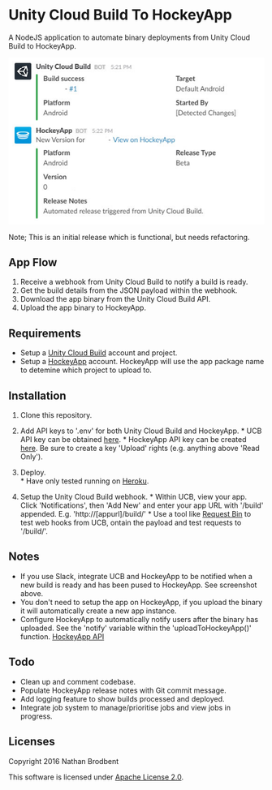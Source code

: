 # Unity Cloud Build To HockeyApp

A NodeJS application to automate binary deployments from Unity Cloud Build to HockeyApp.

![Slack Screenshot](screenshot.jpg?raw=true "Screenshot of Unity Cloud Build and HockeyApp activity within Slack when using this application.")

Note; This is an initial release which is functional, but needs refactoring.

## App Flow

  1. Receive a webhook from Unity Cloud Build to notify a build is ready. 
  2. Get the build details from the JSON payload within the webhook.
  3. Download the app binary from the Unity Cloud Build API.
  4. Upload the app binary to HockeyApp.

## Requirements

- Setup a [Unity Cloud Build](https://unity3d.com/services/cloud-build) account and project.
- Setup a [HockeyApp](https://hockeyapp.net/) account. HockeyApp will use the app package name to detemine which project to upload to.

## Installation

  1. Clone this repository.

  2. Add API keys to '.env' for both Unity Cloud Build and HockeyApp.
    * UCB API key can be obtained [here](https://build.cloud.unity3d.com/preferences/).
    * HockeyApp API key can be created [here](https://rink.hockeyapp.net/manage/auth_tokens). Be sure to create a key 'Upload' rights (e.g. anything above 'Read Only').

  3. Deploy.  
    * Have only tested running on [Heroku](https://www.heroku.com/).
  4. Setup the Unity Cloud Build webhook.
    * Within UCB, view your app. Click 'Notifications', then 'Add New' and enter your app URL with '/build' appended. E.g. 'http://[appurl]/build/'
    * Use a tool like [Request Bin](https://requestb.in/) to test web hooks from UCB, ontain the payload and test requests to '/build/'.

## Notes

- If you use Slack, integrate UCB and HockeyApp to be notified when a new build is ready and has been pused to HockeyApp. See screenshot above.
- You don't need to setup the app on HockeyApp, if you upload the binary it will automatically create a new app instance.
- Configure HockeyApp to automatically notify users after the binary has uploaded. See the 'notify' variable within the 'uploadToHockeyApp()' function. [HockeyApp API](https://support.hockeyapp.net/kb/api/api-versions#upload-version)

## Todo
  - Clean up and comment codebase.
  - Populate HockeyApp release notes with Git commit message.
  - Add logging feature to show builds processed and deployed.
  - Integrate job system to manage/prioritise jobs and view jobs in progress.

## Licenses

Copyright 2016 Nathan Brodbent

This software is licensed under [Apache License 2.0](http://choosealicense.com/licenses/apache-2.0/).
